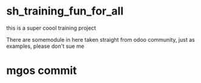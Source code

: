 # sh_training_fun_for_all
this is a super coool training project 

There are somemodule in here taken straight from odoo community, just as examples, please don't sue me
# mgos commit

